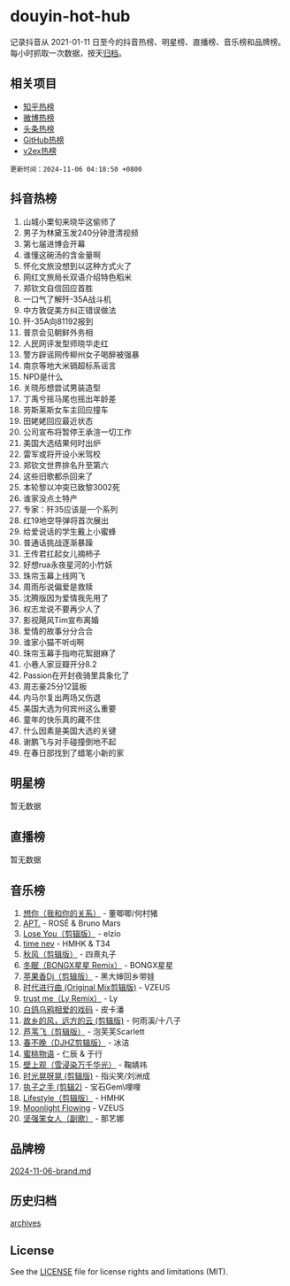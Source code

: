 # douyin-hot-hub

记录抖音从 2021-01-11 日至今的抖音热榜、明星榜、直播榜、音乐榜和品牌榜。每小时抓取一次数据，按天[归档](archives)。

## 相关项目

- [知乎热榜](https://github.com/lonnyzhang423/zhihu-hot-hub)
- [微博热榜](https://github.com/lonnyzhang423/weibo-hot-hub)
- [头条热榜](https://github.com/lonnyzhang423/toutiao-hot-hub)
- [GitHub热榜](https://github.com/lonnyzhang423/github-hot-hub)
- [v2ex热榜](https://github.com/lonnyzhang423/v2ex-hot-hub)


`更新时间：2024-11-06 04:18:50 +0800`

## 抖音热榜

1. 山城小栗旬来晓华这偷师了
1. 男子为林黛玉发240分钟澄清视频
1. 第七届进博会开幕
1. 谁懂这碗汤的含金量啊
1. 怀化文旅没想到以这种方式火了
1. 网红文旅局长双语介绍特色稻米
1. 郑钦文自信回应首胜
1. 一口气了解歼-35A战斗机
1. 中方敦促美方纠正错误做法
1. 歼-35A向81192报到
1. 普京会见朝鲜外务相
1. 人民网评发型师晓华走红
1. 警方辟谣网传柳州女子喝醉被强暴
1. 南京等地大米镉超标系谣言
1. NPD是什么
1. 关晓彤想尝试男装造型
1. 丁禹兮摇马尾也摇出年龄差
1. 劳斯莱斯女车主回应撞车
1. 田姥姥回应最近状态
1. 公司宣布将暂停王承渲一切工作
1. 美国大选结果何时出炉
1. 雷军或将开设小米驾校
1. 郑钦文世界排名升至第六
1. 这些旧歌都杀回来了
1. 本轮黎以冲突已致黎3002死
1. 谁家没点土特产
1. 专家：歼35应该是一个系列
1. 红19地空导弹将首次展出
1. 给爱说话的学生戴上小蜜蜂
1. 普通话挑战逐渐暴躁
1. 王传君扛起女儿摘柿子
1. 好想rua永夜星河的小竹妖
1. 珠帘玉幕上线网飞
1. 周雨彤说偏爱是救赎
1. 沈腾版因为爱情我先用了
1. 权志龙说不要再少人了
1. 影视飓风Tim宣布离婚
1. 爱情的故事分分合合
1. 谁家小猫不听dj啊
1. 珠帘玉幕手指吻花絮甜麻了
1. 小巷人家豆瓣开分8.2
1. Passion在开封夜骑里具象化了
1. 周志豪25分12篮板
1. 内马尔复出两场又伤退
1. 美国大选为何宾州这么重要
1. 童年的快乐真的藏不住
1. 什么因素是美国大选的关键
1. 谢鹏飞与对手碰撞倒地不起
1. 在春日部找到了蜡笔小新的家

## 明星榜

暂无数据

## 直播榜

暂无数据

## 音乐榜

1. [想你（我和你的关系）](https://sf5-hl-cdn-tos.douyinstatic.com/obj/tos-cn-ve-2774/o8QxhcOBDYYX0zqKCjFVQXZ3RBffnRBQEogitG) - 董唧唧/何村猪
1. [APT.](https://sf3-cdn-tos.douyinstatic.com/obj/tos-cn-ve-2774/oUIcRnUtZBV1JgZtxIMCAiiBSVBSEEOCFfkeMQ) - ROSÉ & Bruno Mars
1. [Lose You（剪辑版）](https://sf5-hl-cdn-tos.douyinstatic.com/obj/tos-cn-ve-2774/og9yxQxAWI86iBNr9ojBFMoWTIvDZZb8HwiGY) - elzio
1. [time nev](https://sf3-cdn-tos.douyinstatic.com/obj/tos-cn-ve-2774/oc6aICzpzBCWrhCvDVi2AZmQLt0gIBxfMEfd6i) - HMHK & T34
1. [秋风（剪辑版）](https://sf5-hl-cdn-tos.douyinstatic.com/obj/tos-cn-ve-2774/ocGaU84LfAfzMd2wbXdQFpCGhBiXg82JNMRRie) - 四熹丸子
1. [冬眠（BONGX星星 Remix）](https://sf6-cdn-tos.douyinstatic.com/obj/tos-cn-ve-2774/oMCfFFoE3LwQ7agAgOIG4ieExqkeAsxNBEkLdz) - BONGX星星
1. [苹果香Dj（剪辑版）](https://sf5-hl-cdn-tos.douyinstatic.com/obj/tos-cn-ve-2774/oEeIEQbYGAOspCTRAIeYF4Ok8LgZ8NBaRe4ztR) - 黑大婶回乡带娃
1. [时代进行曲 (Original Mix剪辑版)](https://sf5-hl-cdn-tos.douyinstatic.com/obj/tos-cn-ve-2774/oYrssziLdrtiW6cKABM8n5Vfc2xwXiIBInoAkn) - VZEUS
1. [trust me（Ly Remix）](https://sf5-hl-cdn-tos.douyinstatic.com/obj/tos-cn-ve-2774/oUo1M8fz5AfmMSExABQQKFE0eCMWgsiccfqrMA) - Ly
1. [白鸽乌鸦相爱的戏码](https://sf6-cdn-tos.douyinstatic.com/obj/tos-cn-ve-2774/oMVVEf6eDAOmFtNtCsEqKpIorBDM8Nkg6TZRqC) - 皮卡潘
1. [故乡的风，远方的云 (剪辑版)](https://sf3-cdn-tos.douyinstatic.com/obj/tos-cn-ve-2774/ooPEdiZMrAAWisczq1WXoZYGU6GxII2UUBvYI) - 何雨溪/十八子
1. [芦苇飞（剪辑版）](https://sf5-hl-cdn-tos.douyinstatic.com/obj/tos-cn-ve-2774/ok3IaChjEFFoK3FAMzXDEgfpeE6Al3Nv2BnfCW) - 泡芙芙Scarlett
1. [春不晚（DJHZ剪辑版）](https://sf5-hl-cdn-tos.douyinstatic.com/obj/tos-cn-ve-2774/osEZa7YZ6wNo9QDABgfGFaCQKRQTNafsBJDnKt) - 冰洁
1. [蜜桃物语](https://sf5-hl-cdn-tos.douyinstatic.com/obj/tos-cn-ve-2774/oIhOSCZtIACtYU4XQkngiW9kCBfVD1Fz9IYeqL) - 仁辰 & 于行
1. [壁上观（雪浸染万千华光）](https://sf6-cdn-tos.douyinstatic.com/obj/tos-cn-ve-2774/ocIizBMxWi8vA8UdAMIYdYCjgBB5Z3WZWxrvY) - 鞠婧祎
1. [时光晃呀晃 (剪辑版)](https://sf5-hl-cdn-tos.douyinstatic.com/obj/tos-cn-ve-2774/o8ACeQem3gwI1x3GIYGAfKG0LJebKFRJDwRwyW) - 指尖笑/刘洲成
1. [执子之手 (剪辑2)](https://sf5-hl-cdn-tos.douyinstatic.com/obj/tos-cn-ve-2774/oUoZLQjCc31XzqsBnBQUNgeKtYPBcgbFDwtfcu) - 宝石Gem\哩哩
1. [Lifestyle（剪辑版）](https://sf5-hl-cdn-tos.douyinstatic.com/obj/tos-cn-ve-2774/owfqGgjwG3V5lCLaAIezFMeg3LtuKNBaZKgzPV) - HMHK
1. [Moonlight Flowing](https://sf3-cdn-tos.douyinstatic.com/obj/tos-cn-ve-2774/oopZsCtRnQgOhEYmv9FfBBgwmeaQmWQQZED9tN) - VZEUS
1. [坚强笨女人（副歌）](https://sf5-hl-cdn-tos.douyinstatic.com/obj/tos-cn-ve-2774/ospNInQiZvGWyBVg5zkNsAMct5uJIg1CrZiPL) - 那艺娜

## 品牌榜

[2024-11-06-brand.md](archives/2024-11-06-brand.md)

## 历史归档

[archives](archives)

## License

See the [LICENSE](LICENSE) file for license rights and limitations (MIT).
